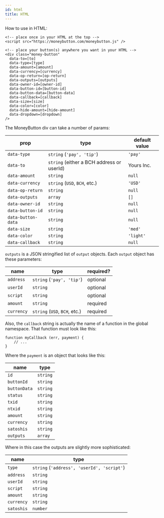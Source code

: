 ```yaml
---
id: html
title: HTML
---
```


How to use in HTML:

```
<!-- place once in your HTML at the top -->
<script src="https://moneybutton.com/moneybutton.js" />
```

```
<!-- place your button(s) anywhere you want in your HTML -->
<div class="money-button"
  data-to=[to]
  data-type=[type]
  data-amount=[amount]
  data-currency=[currency]
  data-op-return=[op-return]
  data-outputs=[outputs]
  data-owner-id=[owner-id]
  data-button-id=[button-id]
  data-button-data=[button-data]
  data-callback=[callback]
  data-size=[size]
  data-color=[color]
  data-hide-amount=[hide-amount]
  data-dropdown=[dropdown]
/>
```

The MoneyButton div can take a number of params:

| prop               | type                                      | default value |
| ------------------ | ----------------------------------------- | ------------- |
| `data-type`        | `string` (`'pay', 'tip'`)                 | `'pay'`       |
| `data-to`          | `string` (either a BCH address or userId) | Yours Inc.    |
| `data-amount`      | `string`                                  | `null`        |
| `data-currency`    | `string` (`USD`, `BCH`, etc.)             | `'USD'`       |
| `data-op-return`   | `string`                                  | `null`        |
| `data-outputs`     | `array`                                   | `[]`          |
| `data-owner-id`    | `string`                                  | `null`        |
| `data-button-id`   | `string`                                  | `null`        |
| `data-button-data` | `string`                                  | `null`        |
| `data-size`        | `string`                                  | `'med'`       |
| `data-color`       | `string`                                  | `'light'`     |
| `data-callback`    | `string`                                  | `null`        |

`outputs` is a JSON stringified list of `output` objects. Each `output` object has these parameters:

| name       | type                          | required? |
| ---------- | ----------------------------- | --------- |
| `address`  | `string` (`'pay', 'tip'`)     | optional  |
| `userId`   | `string`                      | optional  |
| `script`   | `string`                      | optional  |
| `amount`   | `string`                      | required  |
| `currency` | `string` (`USD`, `BCH`, etc.) | required  |

Also, the `callback` string is actually the name of a function in the global namespace. That function must look like this:

```
function myCallback (err, payment) {
    // ...
}
```

Where the `payment` is an object that looks like this:

| name         | type     |
| ------------ | -------- |
| `id`         | `string` |
| `buttonId`   | `string` |
| `buttonData` | `string` |
| `status`     | `string` |
| `txid`       | `string` |
| `ntxid`      | `string` |
| `amount`     | `string` |
| `currency`   | `string` |
| `satoshis`   | `string` |
| `outputs`    | `array`  |

Where in this case the outputs are slightly more sophisticated:

| name       | type                                       |
| ---------- | ------------------------------------------ |
| `type`     | `string` (`'address', 'userId', 'script'`) |
| `address`  | `string`                                   |
| `userId`   | `string`                                   |
| `script`   | `string`                                   |
| `amount`   | `string`                                   |
| `currency` | `string`                                   |
| `satoshis` | `number`                                   |
